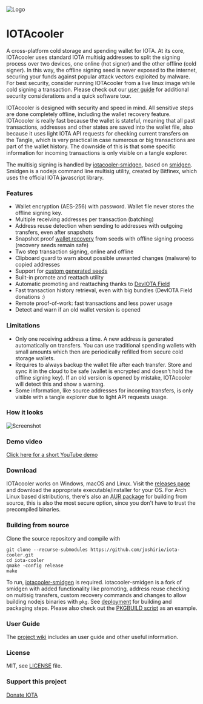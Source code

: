 ![Logo](https://raw.githubusercontent.com/joshirio/iota-cooler/master/resources/icons/iotacooler_64.png "logo")
# IOTAcooler
A cross-platform cold storage and spending wallet for IOTA. At its core, IOTAcooler uses standard IOTA multisig addresses to split the signing process over two devices, one online (hot signer) and the other offline (cold signer). In this way, the offline signing seed is never exposed to the internet, securing your funds against popular attack vectors exploited by malware. For best security, consider running IOTAcooler from a live linux image while cold signing a transaction. Please check out our [user guide](https://github.com/joshirio/iota-cooler/wiki/User-Guide) for additional security considerations and a quick software tour.

IOTAcooler is designed with security and speed in mind. All sensitive steps are done completely offline, including the wallet recovery feature. IOTAcooler is really fast because the wallet is stateful, meaning that all past transactions, addresses and other states are saved into the wallet file, also because it uses light IOTA API requests for checking current transfers on the Tangle, which is very practical in case numerous or big transactions are part of the wallet history. The downside of this is that some specific information for incoming transactions is only visible on a tangle explorer.

The multisig signing is handled by [iotacooler-smidgen](https://github.com/joshirio/iota-cooler-smidgen), based on [smidgen](https://github.com/bitfinexcom/smidgen). Smidgen is a nodejs command line multisig utility, created by Bitfinex, which uses the official IOTA javascript library.

### Features
- Wallet encryption (AES-256) with password. Wallet file never stores the offline signing key.
- Multiple receiving addresses per transaction (batching)
- Address reuse detection when sending to addresses with outgoing transfers, even after snapshots
- Snapshot proof [wallet recovery](https://github.com/joshirio/iota-cooler/wiki/Wallet-Recovery-from-IOTAcooler-Seeds) from seeds with offline signing process (recovery seeds remain safe)
- Two step transaction signing, online and offline
- Clipboard guard to warn about possible unwanted changes (malware) to copied addresses
- Support for [custom generated seeds](https://github.com/joshirio/iota-cooler/wiki/Generating-IOTA-Seeds-Securely)
- Built-in promote and reattach utility
- Automatic promoting and reattaching thanks to [DevIOTA Field](https://field.deviota.com/)
- Fast transaction history retrieval, even with big bundles (DevIOTA Field donations :)
- Remote proof-of-work: fast transactions and less power usage
- Detect and warn if an old wallet version is opened

### Limitations
- Only one receiving address a time. A new address is generated automatically on transfers. You can use traditional spending wallets with small amounts which then are periodically refilled from secure cold storage wallets.
- Requires to always backup the wallet file after each transfer. Store and sync it in the cloud to be safe (wallet is encrypted and doesn't hold the offline signing key). If an old version is opened by mistake, IOTAcooler will detect this and show a warning.
- Some information, like source addresses for incoming transfers, is only visible with a tangle explorer due to light API requests usage.

### How it looks
![Screenshot](https://raw.githubusercontent.com/joshirio/iota-cooler/master/stuff/screenshots/mainwindow.gif "Wallet screenshot")

### Demo video
[Click here for a short YouTube demo](https://youtu.be/hiqW3yzF36k)

### Download
IOTAcooler works on Windows, macOS and Linux. Visit the [releases page](https://github.com/joshirio/iota-cooler/releases) and download the appropriate executable/installer for your OS. For Arch Linux based distributions, there's also an [AUR package](https://aur.archlinux.org/packages/iotacooler/) for building from source, this is also the most secure option, since you don't have to trust the precompiled binaries.

### Building from source
Clone the source repository and compile with
```
git clone --recurse-submodules https://github.com/joshirio/iota-cooler.git
cd iota-cooler
qmake -config release
make
```
To run, [iotacooler-smidgen](https://github.com/joshirio/iota-cooler-smidgen) is required. iotacooler-smidgen is a fork of smidgen with added functionality like promoting, address reuse checking on multisig transfers, custom recovery commands and changes to allow building nodejs binaries with `pkg`.
See [deployment](https://github.com/joshirio/iota-cooler/blob/master/stuff/deployment/README.md) for building and packaging steps.
Please also check out the [PKGBUILD script](https://github.com/joshirio/iota-cooler/blob/master/stuff/deployment/linux/PKGBUILD) as an example.

### User Guide
The [project wiki](https://github.com/joshirio/iota-cooler/wiki) includes an user guide and other useful information.

### License
MIT, see [LICENSE](https://github.com/joshirio/iota-cooler/blob/master/LICENSE) file.

### Support this project
[Donate IOTA](https://github.com/joshirio/iota-cooler/blob/master/doc/donate.md)
